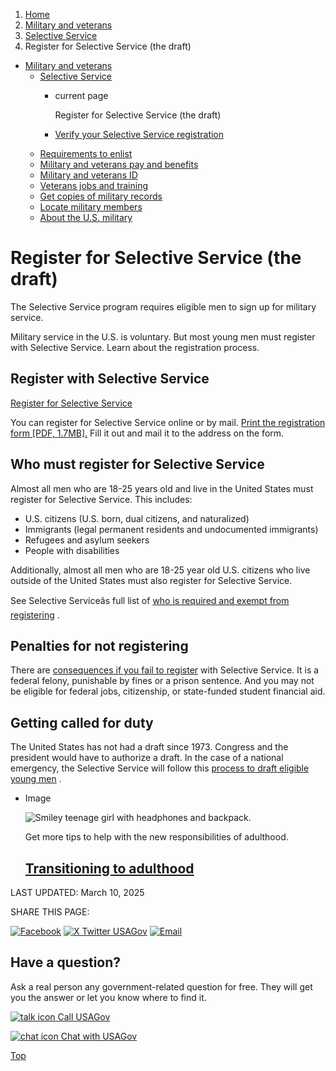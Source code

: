 1. [Home](/)
2. [Military and veterans](/military-and-veterans)
3. [Selective Service](/selective-service)
4. Register for Selective Service (the draft)

* [Military and veterans](/military-and-veterans)
  + [Selective Service](/selective-service)
    - current page

      Register for Selective Service (the draft)
    - [Verify your Selective Service registration](/selective-service-card)
  + [Requirements to enlist](/military-requirements)
  + [Military and veterans pay and benefits](/military-pay-benefits)
  + [Military and veterans ID](/military-veterans-id)
  + [Veterans jobs and training](/veteran-jobs-training)
  + [Get copies of military records](/military-records)
  + [Locate military members](/locate-military-members)
  + [About the U.S. military](/us-military)

Register for Selective Service (the draft)
==========================================

The Selective Service program requires eligible men to sign up for military service.

Military service in the U.S. is voluntary. But most young men must register with Selective Service. Learn about the registration process.

**Register with Selective Service**
-----------------------------------

[Register for Selective Service](https://www.sss.gov/register/)

You can register for Selective Service online or by mail.
[Print the registration form [PDF, 1.7MB].](https://www.sss.gov/wp-content/uploads/2022/08/Form-1-Resized.pdf)
Fill it out and mail it to the address on the form.

**Who must register for Selective Service**
-------------------------------------------

Almost all men who are 18-25 years old and live in the United States must register for Selective Service. This includes:

* U.S. citizens (U.S. born, dual citizens, and naturalized)
* Immigrants (legal permanent residents and undocumented immigrants)
* Refugees and asylum seekers
* People with disabilities

Additionally, almost all men who are 18-25 year old U.S. citizens who live outside of the United States must also register for Selective Service.

See Selective Serviceâs full list of
[who is required and exempt from registering](https://www.sss.gov/register/who-needs-to-register/)
.

**Penalties for not registering**
---------------------------------

There are
[consequences if you fail to register](https://www.sss.gov/register/benefits-and-penalties/)
with Selective Service. It is a federal felony, punishable by fines or a prison sentence. And you may not be eligible for federal jobs, citizenship, or state-funded student financial aid.

**Getting called for duty**
---------------------------

The United States has not had a draft since 1973. Congress and the president would have to authorize a draft. In the case of a national emergency, the Selective Service will follow this
[process to draft eligible young men](https://www.sss.gov/about/return-to-draft/)
.

* Image

  ![Smiley teenage girl with headphones and backpack.](https://www.usa.gov/s3/files/styles/large/public/2023-01/Banner_img_Turning_18_en.png?itok=7YjhxTo7)

  Get more tips to help with the new responsibilities of adulthood.

  [Transitioning to adulthood](/adulthood)
  ----------------------------------------

LAST UPDATED:
March 10, 2025

SHARE THIS PAGE:

[![Facebook](/themes/custom/usagov/images/social-media-icons/Facebook_Icon.svg)](https://www.facebook.com/sharer/sharer.php?u=https://www.usa.gov/register-selective-service&v=3)
[![X Twitter USAGov](/themes/custom/usagov/images/social-media-icons/X_Twitter_Icon.svg?version=2)](https://twitter.com/intent/tweet?source=webclient&text=https://www.usa.gov/register-selective-service)
[![Email](/themes/custom/usagov/images/social-media-icons/Email_Icon.svg?version=2)](mailto:?subject=https://www.usa.gov/register-selective-service)

Have a question?
----------------

Ask a real person any government-related question for free. They will get you the answer or let you know where to find it.

[![talk icon](/themes/custom/usagov/images/ICONS_talk.png)
Call USAGov](/phone)

[![chat icon](/themes/custom/usagov/images/ICONS_chat.png)
Chat with USAGov](/chat)

[Top](#main-content)